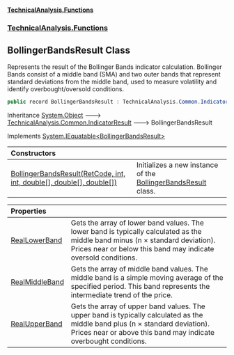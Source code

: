 #### [TechnicalAnalysis\.Functions](Atypical.TechnicalAnalysis.Functions.md 'Atypical\.TechnicalAnalysis\.Functions')
### [TechnicalAnalysis\.Functions](Atypical.TechnicalAnalysis.Functions.md#TechnicalAnalysis.Functions 'TechnicalAnalysis\.Functions')

## BollingerBandsResult Class

Represents the result of the Bollinger Bands indicator calculation\.
Bollinger Bands consist of a middle band \(SMA\) and two outer bands that represent standard deviations from the middle band, used to measure volatility and identify overbought/oversold conditions\.

```csharp
public record BollingerBandsResult : TechnicalAnalysis.Common.IndicatorResult, System.IEquatable<TechnicalAnalysis.Functions.BollingerBandsResult>
```

Inheritance [System\.Object](https://docs.microsoft.com/en-us/dotnet/api/System.Object 'System\.Object') &#129106; [TechnicalAnalysis\.Common\.IndicatorResult](https://docs.microsoft.com/en-us/dotnet/api/TechnicalAnalysis.Common.IndicatorResult 'TechnicalAnalysis\.Common\.IndicatorResult') &#129106; BollingerBandsResult

Implements [System\.IEquatable&lt;](https://docs.microsoft.com/en-us/dotnet/api/System.IEquatable-1 'System\.IEquatable\`1')[BollingerBandsResult](BollingerBandsResult.md 'TechnicalAnalysis\.Functions\.BollingerBandsResult')[&gt;](https://docs.microsoft.com/en-us/dotnet/api/System.IEquatable-1 'System\.IEquatable\`1')

| Constructors | |
| :--- | :--- |
| [BollingerBandsResult\(RetCode, int, int, double\[\], double\[\], double\[\]\)](BollingerBandsResult.BollingerBandsResult(RetCode,int,int,double[],double[],double[]).md 'TechnicalAnalysis\.Functions\.BollingerBandsResult\.BollingerBandsResult\(TechnicalAnalysis\.Common\.RetCode, int, int, double\[\], double\[\], double\[\]\)') | Initializes a new instance of the [BollingerBandsResult](BollingerBandsResult.md 'TechnicalAnalysis\.Functions\.BollingerBandsResult') class\. |

| Properties | |
| :--- | :--- |
| [RealLowerBand](BollingerBandsResult.RealLowerBand.md 'TechnicalAnalysis\.Functions\.BollingerBandsResult\.RealLowerBand') | Gets the array of lower band values\. The lower band is typically calculated as the middle band minus \(n × standard deviation\)\. Prices near or below this band may indicate oversold conditions\. |
| [RealMiddleBand](BollingerBandsResult.RealMiddleBand.md 'TechnicalAnalysis\.Functions\.BollingerBandsResult\.RealMiddleBand') | Gets the array of middle band values\. The middle band is a simple moving average of the specified period\. This band represents the intermediate trend of the price\. |
| [RealUpperBand](BollingerBandsResult.RealUpperBand.md 'TechnicalAnalysis\.Functions\.BollingerBandsResult\.RealUpperBand') | Gets the array of upper band values\. The upper band is typically calculated as the middle band plus \(n × standard deviation\)\. Prices near or above this band may indicate overbought conditions\. |

